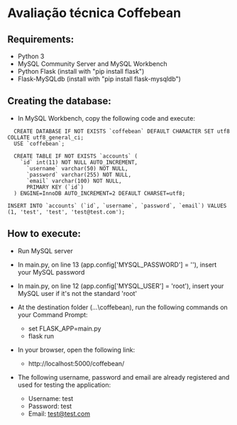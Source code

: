 # Avaliação técnica Coffebean

## Requirements:

- Python 3
- MySQL Community Server and MySQL Workbench
- Python Flask (install with "pip install flask")
- Flask-MySQLdb (install with "pip install flask-mysqldb")

## Creating the database:

- In MySQL Workbench, copy the following code and execute:
```
  CREATE DATABASE IF NOT EXISTS `coffebean` DEFAULT CHARACTER SET utf8 COLLATE utf8_general_ci;
  USE `coffebean`;
  
  CREATE TABLE IF NOT EXISTS `accounts` (
    `id` int(11) NOT NULL AUTO_INCREMENT,
      `username` varchar(50) NOT NULL,
      `password` varchar(255) NOT NULL,
      `email` varchar(100) NOT NULL,
      PRIMARY KEY (`id`)
  ) ENGINE=InnoDB AUTO_INCREMENT=2 DEFAULT CHARSET=utf8;
  
INSERT INTO `accounts` (`id`, `username`, `password`, `email`) VALUES (1, 'test', 'test', 'test@test.com');
```
## How to execute:

- Run MySQL server
- In main.py, on line 13 (app.config['MYSQL_PASSWORD'] = ''), insert your MySQL password
- In main.py, on line 12 (app.config['MYSQL_USER'] = 'root'), insert your MySQL user if it's not the standard 'root'
- At the destination folder (...\coffebean), run the following commands on your Command Prompt:
  - set FLASK_APP=main.py
  - flask run
 
- In your browser, open the following link:
  - http://localhost:5000/coffebean/
 
- The following username, password and email are already registered and used for testing the application:
  - Username: test
  - Password: test
  - Email: test@test.com
